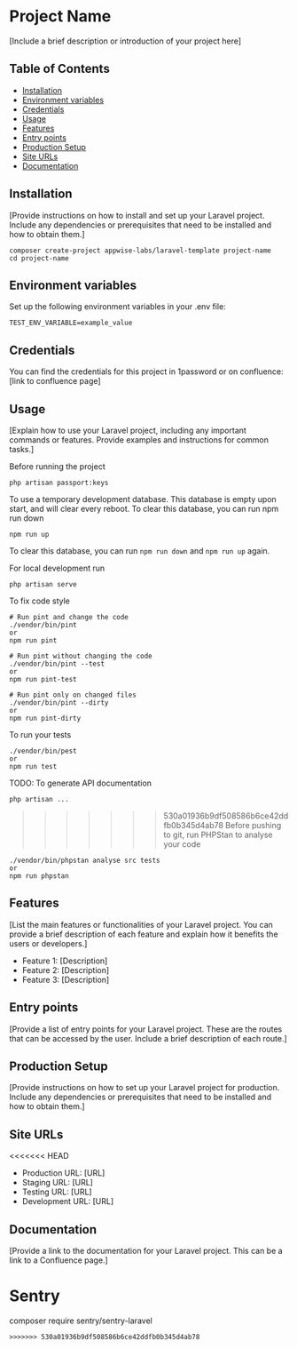 # Project Name

[Include a brief description or introduction of your project here]

## Table of Contents

- [Installation](#installation)
- [Environment variables](#environment-variables)
- [Credentials](#credentials)
- [Usage](#usage)
- [Features](#features)
- [Entry points](#entry-points)
- [Production Setup](#production-setup)
- [Site URLs](#site-urls)
- [Documentation](#documentation)

## Installation

[Provide instructions on how to install and set up your Laravel project. Include any dependencies or prerequisites that need to be installed and how to obtain them.]

```
composer create-project appwise-labs/laravel-template project-name
cd project-name
```
## Environment variables
Set up the following environment variables in your .env file:
```
TEST_ENV_VARIABLE=example_value
```
## Credentials
You can find the credentials for this project in 1password or on confluence: [link to confluence page]

## Usage
[Explain how to use your Laravel project, including any important commands or features. Provide examples and instructions for common tasks.]

Before running the project

```
php artisan passport:keys
```

To use a temporary development database. This database is empty upon start, and will clear every reboot.
To clear this database, you can run npm run down
```
npm run up
```
To clear this database, you can run ```npm run down``` and ```npm run up``` again.

For local development run

```
php artisan serve
```

To fix code style

```
# Run pint and change the code
./vendor/bin/pint
or
npm run pint

# Run pint without changing the code
./vendor/bin/pint --test
or
npm run pint-test

# Run pint only on changed files
./vendor/bin/pint --dirty
or
npm run pint-dirty
```

To run your tests

```
./vendor/bin/pest
or
npm run test
```

TODO: To generate API documentation

```
php artisan ...
```

>>>>>>> 530a01936b9df508586b6ce42ddfb0b345d4ab78
Before pushing to git, run PHPStan to analyse your code

```
./vendor/bin/phpstan analyse src tests
or
npm run phpstan
```

## Features

[List the main features or functionalities of your Laravel project. You can provide a brief description of each feature and explain how it benefits the users or developers.]

- Feature 1: [Description]
- Feature 2: [Description]
- Feature 3: [Description]

## Entry points

[Provide a list of entry points for your Laravel project. These are the routes that can be accessed by the user. Include a brief description of each route.]

## Production Setup

[Provide instructions on how to set up your Laravel project for production. Include any dependencies or prerequisites that need to be installed and how to obtain them.]

## Site URLs

<<<<<<< HEAD
- Production URL: [URL]
- Staging URL: [URL]
- Testing URL: [URL]
- Development URL: [URL]

## Documentation

[Provide a link to the documentation for your Laravel project. This can be a link to a Confluence page.]

# Sentry
composer require sentry/sentry-laravel
```
>>>>>>> 530a01936b9df508586b6ce42ddfb0b345d4ab78
